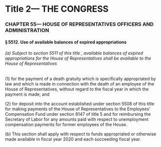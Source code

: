 
# Title 2— THE CONGRESS
### CHAPTER 55— HOUSE OF REPRESENTATIVES OFFICERS AND ADMINISTRATION
#### § 5512. Use of available balances of expired appropriations
###### (a) Subject to section 5511 of this title , available balances of expired appropriations for the House of Representatives shall be available to the House of Representatives

(1) for the payment of a death gratuity which is specifically appropriated by law and which is made in connection with the death of an employee of the House of Representatives, without regard to the fiscal year in which the payment is made; and

(2) for deposit into the account established under section 5508 of this title for making payments of the House of Representatives to the Employees’ Compensation Fund under section 8147 of title 5 and for reimbursing the Secretary of Labor for any amounts paid with respect to unemployment compensation payments for former employees of the House.

(b) This section shall apply with respect to funds appropriated or otherwise made available in fiscal year 2020 and each succeeding fiscal year.
